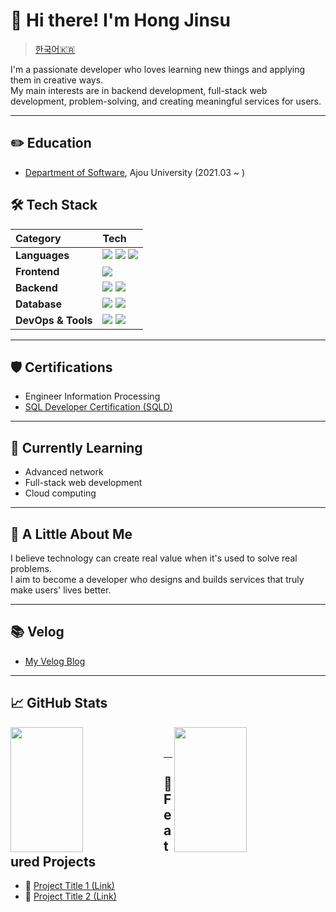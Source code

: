 # 👋 Hi there! I'm Hong Jinsu

> [한국어🇰🇷](./README.ko.md)

I'm a passionate developer who loves learning new things and applying them in creative ways.  
My main interests are in backend development, full-stack web development, problem-solving, and creating meaningful services for users.

---

## ✏️ Education
- [Department of Software](http://software.ajou.ac.kr/), Ajou University (2021.03 ~ )

## 🛠️ Tech Stack
| Category | Tech |
|:---|:---|
| **Languages** | <img src="https://img.shields.io/badge/Java-007396?style=for-the-badge&logo=java&logoColor=white"/> <img src="https://img.shields.io/badge/C-00599C?style=for-the-badge&logo=c&logoColor=white"/> <img src="https://img.shields.io/badge/C++-00599C?style=for-the-badge&logo=cplusplus&logoColor=white"/> |
| **Frontend** | <img src="https://img.shields.io/badge/React-61DAFB?style=for-the-badge&logo=react&logoColor=black"/> |
| **Backend** | <img src="https://img.shields.io/badge/Spring Boot-6DB33F?style=for-the-badge&logo=springboot&logoColor=white"/> <img src="https://img.shields.io/badge/ABP Framework-3C5AFE?style=for-the-badge&logoColor=white"/> |
| **Database** | <img src="https://img.shields.io/badge/MySQL-4479A1?style=for-the-badge&logo=mysql&logoColor=white"/> <img src="https://img.shields.io/badge/Oracle-F80000?style=for-the-badge&logo=oracle&logoColor=white"/> |
| **DevOps & Tools** | <img src="https://img.shields.io/badge/Docker-2496ED?style=for-the-badge&logo=docker&logoColor=white"/> <img src="https://img.shields.io/badge/Git-F05032?style=for-the-badge&logo=git&logoColor=white"/> |

---

## 🛡️ Certifications
- Engineer Information Processing
- [SQL Developer Certification (SQLD)](https://www.dataq.or.kr/www/sub/a_04.do)

---

## 🌱 Currently Learning
- Advanced network
- Full-stack web development
- Cloud computing

---

## 📝 A Little About Me
I believe technology can create real value when it's used to solve real problems.  
I aim to become a developer who designs and builds services that truly make users' lives better.

---

## 📚 Velog
- [My Velog Blog](https://velog.io/@kaameo/posts)

---

## 📈 GitHub Stats
<img align="left" src="https://github-readme-stats.vercel.app/api?username=kaameo&show_icons=true&theme=default&hide=issues&count_private=true" width="48%" height="200"/>
<img align="right" src="https://github-readme-stats.vercel.app/api/top-langs/?username=kaameo&layout=compact&theme=default" width="48%" height="200"/>
<br/>
<br/>

---

## 🚀 Featured Projects
- 🔗 [Project Title 1 (Link)](https://github.com/your-project-link)
- 🔗 [Project Title 2 (Link)](https://github.com/your-project-link)
